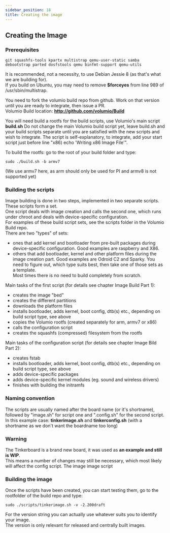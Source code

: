 ```yaml
---
sidebar_position: 18
title: Creating the image
---
```



## Creating the Image
### Prerequisites ###
    git squashfs-tools kpartx multistrap qemu-user-static samba debootstrap parted dosfstools qemu binfmt-support qemu-utils

It is recommended, not a necessity, to use Debian Jessie 8 (as that's what we are building for).  
If you build on Ubuntu, you may need to remove __$forceyes__ from line 989 of /usr/sbin/multistrap.  

You need to fork the volumio build repo from github.
Work on that version until you are ready to integrate, then issue a PR.  
Volumio Build location: __<http://github.com/volumio/Build>__  

You will need build a rootfs for the build scripts, use Volumio's main script __build.sh__
Do not change the main Volumio build script yet, leave build.sh and your build scripts separate until you are satisfied with the new scripts and wish to integrate.
The script is self-explanatory, to integrate, add your start script just before line "x86) echo 'Writing x86 Image File'".

To build the rootfs: go to the root of your build folder and type:  

    sudo ./build.sh -b armv7

(We use armv7 here, as arm should only be used for PI and armv8 is not supported yet)

### Building the scripts ###
Image building is done in two steps, implemented in two separate scripts.  
These scripts form a set.  
One script deals with image creation and calls the second one, which runs under chroot and deals with device-specific configuration.  
For examples of these build script sets, see the scripts folder in the Volumio Build repo.  
There are two "types" of sets:  
- ones that add kernel and bootloader from pre-built packages during device-specific configuration. Good examples are raspberry and X86.
- others that add bootloader, kernel and other platform files during the image creation part. Good examples are Odroid C2 and Sparky.
You need to figure out, which type suits best, then take one of those sets as a template.  
Most times there is no need to build completely from scratch.

Main tasks of the first script (for details see chapter Image Build Part 1):  
- creates the image "bed"
- creates the different partitions
- downloads the platform files
- installs bootloader, adds kernel, boot config, dtb(s) etc., depending on build script type, see above
- copies the Volumio rootfs (created separately for arm, armv7 or x86)
- calls the configuration script
- creates the squashfs (compressed) filesystem from the rootfs

Main tasks of the configuration script (for details see chapter Image Bild Part 2):  
- creates fstab
- installs bootloader, adds kernel, boot config, dtb(s) etc., depending on build script type, see above
- adds device-specific packages
- adds device-specific kernel modules (eg. sound and wireless drivers)
- finishes with building the initramfs

### Naming convention ###
The scripts are usually named after the board name (or it's shortname), followed by "image.sh" for script one and ".config.sh" for the second script.  
In this example case: __tinkerimage.sh__ and __tinkerconfig.sh__ (with a shortname as we don't want the boardname too long)

### Warning ###
The Tinkerboard is a brand new board, it was used as __an example and still is WIP__.  
This means a number of changes may still be necessary, which most likely will affect the config script.
The image image script

### Building the image ###
Once the scripts have been created, you can start testing them, go to the rootfolder of the build repo and type:  

    sudo ./scripts/tinkerimage.sh -v -2.200draft

For the version string you can actually use whatever suits you to identify your image.  
The version is only relevant for released and centrally built images.
